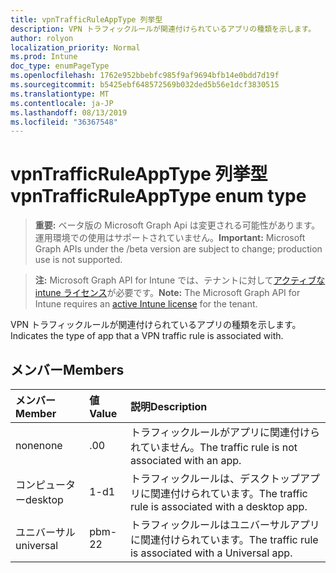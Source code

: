 ```yaml
---
title: vpnTrafficRuleAppType 列挙型
description: VPN トラフィックルールが関連付けられているアプリの種類を示します。
author: rolyon
localization_priority: Normal
ms.prod: Intune
doc_type: enumPageType
ms.openlocfilehash: 1762e952bbebfc985f9af9694bfb14e0bdd7d19f
ms.sourcegitcommit: b5425ebf648572569b032ded5b56e1dcf3830515
ms.translationtype: MT
ms.contentlocale: ja-JP
ms.lasthandoff: 08/13/2019
ms.locfileid: "36367548"
---
```

# <a name="vpntrafficruleapptype-enum-type"></a><span data-ttu-id="ba362-103">vpnTrafficRuleAppType 列挙型</span><span class="sxs-lookup"><span data-stu-id="ba362-103">vpnTrafficRuleAppType enum type</span></span>

> <span data-ttu-id="ba362-104">**重要:** ベータ版の Microsoft Graph Api は変更される可能性があります。運用環境での使用はサポートされていません。</span><span class="sxs-lookup"><span data-stu-id="ba362-104">**Important:** Microsoft Graph APIs under the /beta version are subject to change; production use is not supported.</span></span>

> <span data-ttu-id="ba362-105">**注:** Microsoft Graph API for Intune では、テナントに対して[アクティブな intune ライセンス](https://go.microsoft.com/fwlink/?linkid=839381)が必要です。</span><span class="sxs-lookup"><span data-stu-id="ba362-105">**Note:** The Microsoft Graph API for Intune requires an [active Intune license](https://go.microsoft.com/fwlink/?linkid=839381) for the tenant.</span></span>

<span data-ttu-id="ba362-106">VPN トラフィックルールが関連付けられているアプリの種類を示します。</span><span class="sxs-lookup"><span data-stu-id="ba362-106">Indicates the type of app that a VPN traffic rule is associated with.</span></span>

## <a name="members"></a><span data-ttu-id="ba362-107">メンバー</span><span class="sxs-lookup"><span data-stu-id="ba362-107">Members</span></span>
|<span data-ttu-id="ba362-108">メンバー</span><span class="sxs-lookup"><span data-stu-id="ba362-108">Member</span></span>|<span data-ttu-id="ba362-109">値</span><span class="sxs-lookup"><span data-stu-id="ba362-109">Value</span></span>|<span data-ttu-id="ba362-110">説明</span><span class="sxs-lookup"><span data-stu-id="ba362-110">Description</span></span>|
|:---|:---|:---|
|<span data-ttu-id="ba362-111">none</span><span class="sxs-lookup"><span data-stu-id="ba362-111">none</span></span>|<span data-ttu-id="ba362-112">.0</span><span class="sxs-lookup"><span data-stu-id="ba362-112">0</span></span>|<span data-ttu-id="ba362-113">トラフィックルールがアプリに関連付けられていません。</span><span class="sxs-lookup"><span data-stu-id="ba362-113">The traffic rule is not associated with an app.</span></span>|
|<span data-ttu-id="ba362-114">コンピューター</span><span class="sxs-lookup"><span data-stu-id="ba362-114">desktop</span></span>|<span data-ttu-id="ba362-115">1-d</span><span class="sxs-lookup"><span data-stu-id="ba362-115">1</span></span>|<span data-ttu-id="ba362-116">トラフィックルールは、デスクトップアプリに関連付けられています。</span><span class="sxs-lookup"><span data-stu-id="ba362-116">The traffic rule is associated with a desktop app.</span></span>|
|<span data-ttu-id="ba362-117">ユニバーサル</span><span class="sxs-lookup"><span data-stu-id="ba362-117">universal</span></span>|<span data-ttu-id="ba362-118">pbm-2</span><span class="sxs-lookup"><span data-stu-id="ba362-118">2</span></span>|<span data-ttu-id="ba362-119">トラフィックルールはユニバーサルアプリに関連付けられています。</span><span class="sxs-lookup"><span data-stu-id="ba362-119">The traffic rule is associated with a Universal app.</span></span>|



